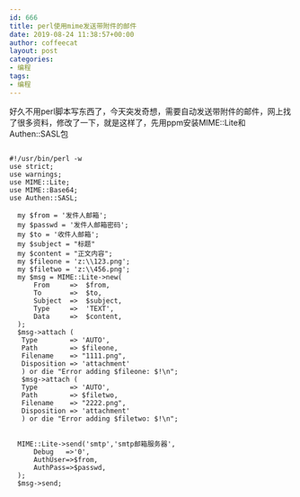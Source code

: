 ```yaml
---
id: 666
title: perl使用mime发送带附件的邮件
date: 2019-08-24 11:38:57+00:00
author: coffeecat
layout: post
categories:
- 编程
tags:
- 编程
---
```

好久不用perl脚本写东西了，今天突发奇想，需要自动发送带附件的邮件，网上找了很多资料，修改了一下，就是这样了，先用ppm安装MIME::Lite和Authen::SASL包

<pre><code class="language-bash">
#!/usr/bin/perl -w
use strict;
use warnings;
use MIME::Lite;
use MIME::Base64;
use Authen::SASL;
 
  my $from = '发件人邮箱';
  my $passwd = '发件人邮箱密码';
  my $to = '收件人邮箱';
  my $subject = "标题"
  my $content = "正文内容";
  my $fileone = 'z:\\123.png';
  my $filetwo = 'z:\\456.png';
  my $msg = MIME::Lite->new(
      From     =>  $from,
      To       =>  $to,
      Subject  =>  $subject,
      Type     =>  'TEXT',
      Data     =>  $content,
  );
  $msg->attach (
   Type        => 'AUTO',
   Path        => $fileone,
   Filename    => "1111.png",
   Disposition => 'attachment'
   ) or die "Error adding $fileone: $!\n";
   $msg->attach (
   Type        => 'AUTO',
   Path        => $filetwo,
   Filename    => "2222.png",
   Disposition => 'attachment'
   ) or die "Error adding $filetwo: $!\n";
  
  
  MIME::Lite->send('smtp','smtp邮箱服务器',
      Debug   =>'0',
      AuthUser=>$from,
      AuthPass=>$passwd,
  );
  $msg->send;
  </code></pre>
